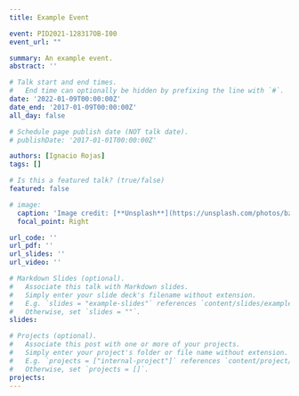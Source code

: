 ```yaml
---
title: Example Event

event: PID2021-128317OB-I00
event_url: ""

summary: An example event.
abstract: ''

# Talk start and end times.
#   End time can optionally be hidden by prefixing the line with `#`.
date: '2022-01-09T00:00:00Z'
date_end: '2017-01-09T00:00:00Z'
all_day: false

# Schedule page publish date (NOT talk date).
# publishDate: '2017-01-01T00:00:00Z'

authors: [Ignacio Rojas]
tags: []

# Is this a featured talk? (true/false)
featured: false

# image:
  caption: 'Image credit: [**Unsplash**](https://unsplash.com/photos/bzdhc5b3Bxs)'
  focal_point: Right

url_code: ''
url_pdf: ''
url_slides: ''
url_video: ''

# Markdown Slides (optional).
#   Associate this talk with Markdown slides.
#   Simply enter your slide deck's filename without extension.
#   E.g. `slides = "example-slides"` references `content/slides/example-slides.md`.
#   Otherwise, set `slides = ""`.
slides:

# Projects (optional).
#   Associate this post with one or more of your projects.
#   Simply enter your project's folder or file name without extension.
#   E.g. `projects = ["internal-project"]` references `content/project/deep-learning/index.md`.
#   Otherwise, set `projects = []`.
projects:
---
```


